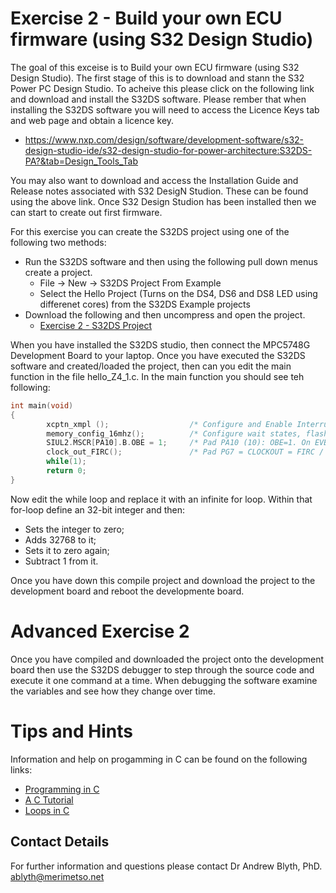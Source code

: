 # Exercise 2 - Build your own ECU firmware (using S32 Design Studio)

The goal of this exceise is to Build your own ECU firmware (using S32 Design Studio). The first stage of this is to download and stann the S32 Power PC Design Studio. To acheive this please click on the following link and download and install the S32DS software. Please rember that when installing the S32DS software you will need to access the Licence Keys tab and web page and obtain a licence key.

* https://www.nxp.com/design/software/development-software/s32-design-studio-ide/s32-design-studio-for-power-architecture:S32DS-PA?&tab=Design_Tools_Tab

You may also want to download and access the Installation Guide and Release notes associated with S32 DesigN Studion. These can be found using the above link. Once S32 Design Studion has been installed then we can start to create out first firmware.

For this exercise you can create the S32DS project using one of the following two methods:

* Run the S32DS software and then using the following pull down menus create a project.
  * File -> New -> S32DS Project From Example 
  * Select the Hello Project (Turns on the DS4, DS6 and DS8 LED using differenet cores) from the S32DS Example projects
* Download the following and then uncompress and open the project.
  * [Exercise 2 - S32DS Project](https://github.com/Merimetso-Code/EmbeddedAutomotiveSecurity/blob/main/EXERCISE2.7z)

When you have installed the S32DS studio, then connect the MPC5748G Development Board to your laptop. Once you have executed the S32DS software and created/loaded the project, then can you edit the main function in the file hello_Z4_1.c. In the main function you should see teh following:
```c
int main(void)
{
        xcptn_xmpl ();                  /* Configure and Enable Interrupts                    */
        memory_config_16mhz();          /* Configure wait states, flash master access, etc.   */
        SIUL2.MSCR[PA10].B.OBE = 1;     /* Pad PA10 (10): OBE=1. On EVB active low DS4 LED    */
        clock_out_FIRC();               /* Pad PG7 = CLOCKOUT = FIRC / 10                     */
        while(1);
        return 0;
}
```
Now edit the while loop and replace it with an infinite for loop. Within that for-loop define an 32-bit integer and then:
* Sets the integer to zero;
* Adds 32768 to it;
* Sets it to zero again;
* Subtract 1 from it.

Once you have down this compile project and download the project to the development board and reboot the developmente board.

# Advanced Exercise 2

Once you have compiled and downloaded the project onto the development board then use the S32DS debugger to step through the source code and execute it one command at a time. When debugging the software examine the variables and see how they change over time.

# Tips and Hints
Information and help on progamming in C can be found on the following links:
* [Programming in C](https://beginnersbook.com/2014/01/c-program-structure/)
* [A C Tutorial](https://www.cprogramming.com/tutorial/c-tutorial.html?inl=nv)
* [Loops in C](https://www.tutorialspoint.com/cprogramming/c_loops.htm)

## Contact Details

For further information and questions please contact Dr Andrew Blyth, PhD. <ablyth@merimetso.net>
